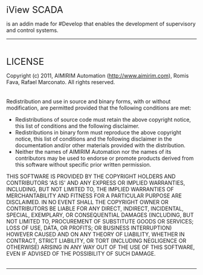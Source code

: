 <p><font size='5'>iView SCADA</font></p>
is an addin made ​​for #Develop that enables the development of supervisory and control systems.
<br>
<hr />
<br>
<p><font size='5'>LICENSE</font></p>
Copyright (c) 2011, AIMIRIM Automation (<a href='http://www.aimirim.com'>http://www.aimirim.com</a>), Romis Fava, Rafael Marconato. All rights reserved.<br>
<br>
<br>
Redistribution and use in source and binary forms, with or without modification, are  permitted provided that the following conditions are met:<br>
<ul><li>Redistributions of source code must retain the above copyright notice, this list of conditions and the following disclaimer.<br>
</li><li>Redistributions in binary form must reproduce the above copyright notice, this list of conditions and the following disclaimer in the documentation and/or other materials provided with the distribution.<br>
</li><li>Neither the names of AIMIRIM Automation nor the names of its contributors may be used to endorse or promote products derived from this software without specific prior written permission.</li></ul>


THIS SOFTWARE IS PROVIDED BY THE COPYRIGHT HOLDERS AND CONTRIBUTORS 'AS IS' AND ANY EXPRESS OR IMPLIED WARRANTIES, INCLUDING, BUT NOT LIMITED TO, THE IMPLIED WARRANTIES OF MERCHANTABILITY AND FITNESS FOR A PARTICULAR PURPOSE ARE DISCLAIMED. IN NO EVENT SHALL THE COPYRIGHT OWNER OR CONTRIBUTORS BE LIABLE FOR ANY DIRECT, INDIRECT, INCIDENTAL, SPECIAL, EXEMPLARY, OR CONSEQUENTIAL DAMAGES (INCLUDING, BUT NOT LIMITED TO, PROCUREMENT OF SUBSTITUTE GOODS OR SERVICES; LOSS OF USE, DATA, OR PROFITS; OR BUSINESS INTERRUPTION) HOWEVER CAUSED AND ON ANY THEORY OF LIABILITY, WHETHER IN CONTRACT, STRICT LIABILITY, OR TORT (INCLUDING NEGLIGENCE OR OTHERWISE) ARISING IN ANY WAY OUT OF THE USE OF THIS SOFTWARE, EVEN IF ADVISED OF THE POSSIBILITY OF SUCH DAMAGE.<br>
<br>
<hr />